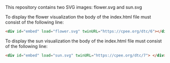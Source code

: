 This repository contains two SVG images: flower.svg and sun.svg

To display the flower visualization the body of the index.html file must consist of the following line: 
```html
<div id="embed" load="flower.svg" twinURL="https://cpee.org/dtc/6"></div>
```

To display the sun visualization the body of the index.html file must consist of the following line: 
```html
<div id="embed" load="sun.svg" twinURL="https://cpee.org/dtc/7"> </div>
```
